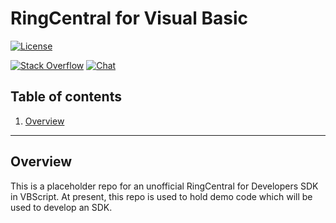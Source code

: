 # RingCentral for Visual Basic

[![License][license-svg]][license-url]

[![Stack Overflow][stackoverflow-svg]][stackoverflow-url]
[![Chat][chat-svg]][chat-url]

## Table of contents

1. [Overview](#overview)

***

## Overview

This is a placeholder repo for an unofficial RingCentral for Developers SDK in VBScript. At present, this repo is used to hold demo code which will be used to develop an SDK.

 [license-svg]: https://img.shields.io/badge/license-MIT-blue.svg
 [license-url]: https://github.com/grokify/ringcentral-sdk-vbs/blob/master/LICENSE.txt
 [chat-svg]: https://img.shields.io/badge/chat-on%20glip-orange.svg
 [chat-url]: https://glipped.herokuapp.com/
 [stackoverflow-svg]: https://img.shields.io/badge/Stack%20Overflow-ringcentral-orange.svg
 [stackoverflow-url]: https://stackoverflow.com/questions/tagged/ringcentral
